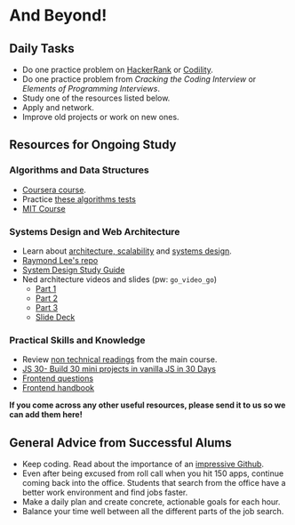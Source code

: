 # And Beyond!

## Daily Tasks
* Do one practice problem on [HackerRank][HackerRank] or [Codility][Codility].
* Do one practice problem from *Cracking the Coding Interview* or *Elements of Programming Interviews*.
* Study one of the resources listed below.
* Apply and network.
* Improve old projects or work on new ones.


## Resources for Ongoing Study

### Algorithms and Data Structures
* [Coursera course][Coursera].
* Practice [these algorithms tests][algo-specs]
* [MIT Course][MIT]

### Systems Design and Web Architecture
* Learn about [architecture, scalability][hiredintech] and [systems design][systemsdesign].
* [Raymond Lee's repo][raymond-lee]
* [System Design Study Guide][system-design-guide]
* Ned architecture videos and slides (pw: `go_video_go`)
  * [Part 1][arch-1]
  * [Part 2][arch-2]
  * [Part 3][arch-3]
  * [Slide Deck][slide-zip]


### Practical Skills and Knowledge 
* Review [non technical readings][non-tech] from the main course.
* [JS 30- Build 30 mini projects in vanilla JS in 30 Days][js-30]
* [Frontend questions][frontend-questions]
* [Frontend handbook][frontend-handbook]

**If you come across any other useful resources, please send it to us so we can add them here!**

## General Advice from Successful Alums
* Keep coding. Read about the importance of an [impressive Github][github].
* Even after being excused from roll call when you hit 150 apps, continue coming back into the office. Students that search from the office have a better work environment and find jobs faster.
* Make a daily plan and create concrete, actionable goals for each hour.
* Balance your time well between all the different parts of the job search.

<!--Links-->

<!--Daily Tasks-->
[HackerRank]: https://www.hackerrank.com/
[codility]: https://codility.com/

<!--Algorithms and Data Structures-->
[Coursera]: https://www.coursera.org/course/algo
[algo-specs]: https://github.com/jaysonvirissimo/practice-thy-algorithms
[MIT]: https://courses.csail.mit.edu/6.006/fall11/notes.shtml

<!--Systems Design-->
[hiredintech]: http://www.hiredintech.com/system-design/
[systemsdesign]: ../technical-skills/system-design/introduction.md
[raymond-lee]: https://github.com/rlee0525/TechnicalConceptsForInterviews
[system-design-guide]: https://github.com/donnemartin/system-design-primer
[arch-1]: https://vimeo.com/220699504
[arch-2]: https://vimeo.com/220716498
[arch-3]: https://vimeo.com/220718252
[slide-zip]: architecture.zip?raw=true

<!--Practical Skills and Knowledge-->
[non-tech]: https://github.com/appacademy/curriculum/blob/master/course/non-technical-readings.md
[js-30]: https://javascript30.com/
[frontend-questions]: https://github.com/h5bp/Front-end-Developer-Interview-Questions
[frontend-handbook]: https://frontendmasters.com/books/front-end-handbook/2017/

<!--General Advice-->
[github]: ../application-materials/github/github.md